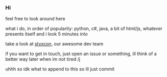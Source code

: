 ### Hi

feel free to look around here

what i do, in order of popularity:
python, c#, java, a bit of html/js, whatever presents itself and i look 5 minutes into

take a look at [styxcon](styxcon.com), our awesome dev team

if you want to get in touch, just open an issue or something, ill think of a better way later when im not tired /j

uhhh so idk what to append to this so ill just commit

